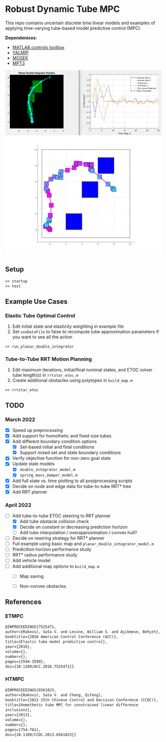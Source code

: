 # Robust Dynamic Tube MPC

This repo contains uncertain discrete time linear models and examples of applying time-varying tube-based model predictive control (MPC).  

**Dependenices**: 
- [MATLAB controls toolbox](https://www.mathworks.com/products/control.html)
- [YALMIP](https://yalmip.github.io/tutorial/installation/)
- [MOSEK](https://www.mosek.com/products/academic-licenses/)
- [MPT3](https://www.mpt3.org/)

![fig](./figures/fig1.png)
![fig](./figures/rrt_test3.png)

## Setup
```
>> startup
>> test
```

## Example Use Cases
### Elastic Tube Optimal Control 
1. Edit initial state and elasticity weighting in example file
2. Set `useDataFile` to false to recompute tube approximation parameters if you want to see all the action 

```
>> run_planar_double_integrator
```

### Tube-to-Tube RRT Motion Planning 
1. Edit maximum iterations, initial/final nominal states, and ETOC solver tube length(s) in `rrtstar_etoc.m`
2. Create additional obstacles using polytopes in `build_map.m`

```
>> rrtstar_etoc
```

## TODO
### March 2022
- [x] Speed up preprocessing
- [x] Add support for homothetic and fixed size tubes
- [x] Add different boundary condition options
    - [x] Set-based initial and final conditions
    - [x] Support mixed set and state boundary conditions
- [x] Verify objective function for non-zero goal state
- [x] Update stale models
    - [x] `double_integrator_model.m`
    - [x] `spring_mass_damper_model.m`
- [x] Add full state vs. time plotting to all postprocessing scripts
- [x] Decide on node and edge data for tube-to-tube RRT* tree
- [x] Add RRT planner

### April 2022
- [ ] Add tube-to-tube ETOC steering to RRT planner
    - [x] Add tube obstacle collision check
    - [x] Decide on constant or decreasing prediction horizon
    - [ ] Add tube interpolation / overapproximation / convex hull?
- [ ] Decide on rewiring strategy for RRT* planner
- [ ] Full example using basic map and `planar_double_integrator_model.m`
- [ ] Predicition horizon performance study
- [ ] RRT* radius performance study
- [ ] Add vehicle model
- [ ] Add additional map options to `build_map.m`
    - [ ] Map saving
    - [ ] Non-convex obstacles



## References
### ETMPC
```
@INPROCEEDINGS{7525471,
author={Raković, Sas̆a V. and Levine, William S. and Açikmese, Behçet}, 
booktitle={2016 American Control Conference (ACC)},   
title={Elastic tube model predictive control},   
year={2016},  
volume={},  
number={},  
pages={3594-3599},  
doi={10.1109/ACC.2016.7525471}}
```

### HTMPC
```
@INPROCEEDINGS{6561023,
author={Raković, Saša V. and Cheng, Qifeng},
booktitle={2013 25th Chinese Control and Decision Conference (CCDC)},
title={Homothetic tube MPC for constrained linear difference inclusions},
year={2013},
volume={},
number={},
pages={754-761},
doi={10.1109/CCDC.2013.6561023}}
```